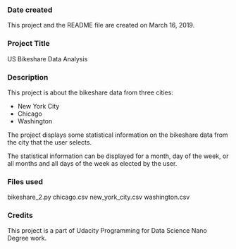 ### Date created
This project and the README file are created on March 16, 2019.

### Project Title
US Bikeshare Data Analysis

### Description
This project is about the bikeshare data from three cities:
* New York City
* Chicago
* Washington

The project displays some statistical information on the bikeshare data from the city that the user selects.

The statistical information can be displayed for a month, day of the week, or all months and all days of the week as elected by the user.

### Files used
bikeshare_2.py
chicago.csv
new_york_city.csv
washington.csv

### Credits
This project is a part of Udacity Programming for Data Science Nano Degree work.
